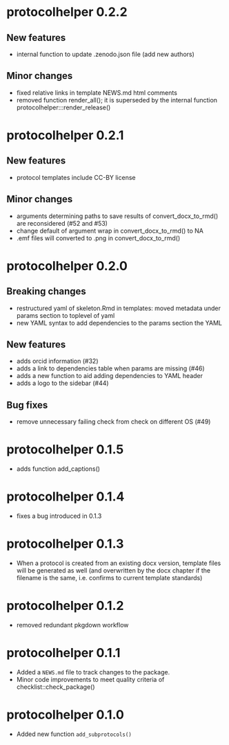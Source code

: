 # protocolhelper 0.2.2

## New features

* internal function to update .zenodo.json file (add new authors)

## Minor changes

* fixed relative links in template NEWS.md html comments
* removed function render_all(); it is superseded by the internal function
  protocolhelper:::render_release()

# protocolhelper 0.2.1

## New features

* protocol templates include CC-BY license

## Minor changes

* arguments determining paths to save results of convert_docx_to_rmd() are
  reconsidered (#52 and #53)
* change default of argument wrap in convert_docx_to_rmd() to NA
* .emf files will converted to .png in convert_docx_to_rmd()

# protocolhelper 0.2.0

## Breaking changes

* restructured yaml of skeleton.Rmd in templates: moved metadata under params
  section to toplevel of yaml
* new YAML syntax to add dependencies to the params section the YAML

## New features

* adds orcid information (#32)
* adds a link to dependencies table when params are missing (#46)
* adds a new function to aid adding dependencies to YAML header
* adds a logo to the sidebar (#44)

## Bug fixes

* remove unnecessary failing check from check on different OS (#49)

# protocolhelper 0.1.5

* adds function add_captions()

# protocolhelper 0.1.4

* fixes a bug introduced in 0.1.3

# protocolhelper 0.1.3

* When a protocol is created from an existing docx version, template files will
  be generated as well (and overwritten by the docx chapter if the filename
  is the same, i.e. confirms to current template standards)

# protocolhelper 0.1.2

* removed redundant pkgdown workflow

# protocolhelper 0.1.1

* Added a `NEWS.md` file to track changes to the package.
* Minor code improvements to meet quality criteria of checklist::check_package()

# protocolhelper 0.1.0

* Added new function `add_subprotocols()`
